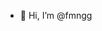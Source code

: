 - 👋 Hi, I’m @fmngg

<!--
- 👀 I’m interested in ...
- 🌱 I’m currently learning ...
- 💞️ I’m looking to collaborate on ...
- 📫 How to reach me ... 
-->

<!---
fmngg/fmngg is a ✨ special ✨ repository because its `README.md` (this file) appears on your GitHub profile.
You can click the Preview link to take a look at your changes.
--->
